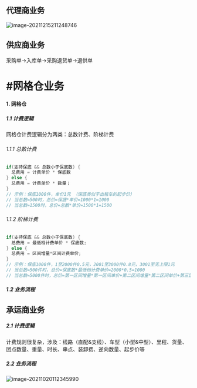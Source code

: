## 代理商业务

![image-20211215211248746](https://yusheng-picgo.oss-cn-beijing.aliyuncs.com/picgo/image-20211215211248746.png)

## 供应商业务

采购单->入库单->采购退货单->退供单

# #网格仓业务

#### 1. 网格仓

##### 1.1 计费逻辑

网格仓计费逻辑分为两类：总数计费、阶梯计费

###### 1.1.1 总数计费

```java
if(支持保底 && 总数小于保底数) {
  总费用 = 计费单价 * 保底数
} else {
  总费用 = 计费单价 * 数量；
}
// 示例：保底1000件，单价1元 （保底类似于出租车的起步价）
// 当总数=500时，总价=保底*单价=1000*1=1000
// 当总数=1500时，总价=总数*单价=1500*1=1500
```

###### 1.1.2 阶梯计费

```java
if(支持保底 && 总数小于保底数) {
  总费用 = 最低档计费单价 * 保底数;
} else {
  总费用 = 区间增量*区间计费单价;
}
// 示例：保底1000件，1至2000件0.5元，2001至3000件0.8元，3001至无上限1元
// 当总数=500件时，总价=保底数*最低档计费单价=2000*0.5=1000
// 当总数=5000件时，总价=第一区间增量*第一区间单价+第二区间增量*第二区间单价+第三区间增量*第三区间单价=2000*0.5+（3000-2000）*0.8+（5000-3000）*1
```

##### 1.2 业务流程



## 承运商业务

##### 2.1 计费逻辑

计费规则很复杂，涉及：线路（直配&支线）、车型（小型&中型）、里程、货量、团点数量、重量、时长、串点、装卸费、逆向数量、起步价等

##### 2.2 业务流程

![image-20211020112345990](https://yusheng-picgo.oss-cn-beijing.aliyuncs.com/picgo/image-20211020112345990.png)







